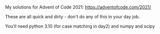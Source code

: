 My solutions for Advent of Code 2021: https://adventofcode.com/2021/

These are all quick and dirty - don't do any of this in your day job.

You'll need python 3.10 (for case matching in day2) and numpy and scipy
